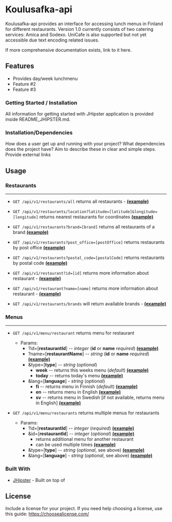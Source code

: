 # Koulusafka-api

Koulusafka-api provides an interface for accessing lunch menus in Finland for different restaurants. Version 1.0 currently consists of two catering services: Amica and Sodexo. UniCafe is also supported but not yet accessible due text encoding related issues.

If more comprehensive documentation exists, link to it here.

## Features

- Provides day/week lunchmenu
- Feature #2
- Feature #3

### Getting Started / Installation

All information for getting started with JHipster application is provided inside README_JHIPSTER.md.


### Installation/Dependencies

How does a user get up and running with your project? What dependencies does the project have? Aim to describe these in clear and simple steps. Provide external links

## Usage

### Restaurants
------------

* `GET /api/v1/restaurants/all` returns all restaurants - **[(example)](http://koulusafka.fi/api/v1/restaurants/all)**
* `GET /api/v1/restaurants/location?latitude=[latitude]&longitude=[longitude]` returns nearest restaurants for coordinates **[(example)](http://koulusafka.fi/api/v1/restaurants/location?latitude=60.17247&longitude=24.93790)** 
* `GET /api/v1/restaurants?brand=[brand]` returns all restaurants of a brand **[(example)](http://koulusafka.fi/api/v1/restaurants?brand=sodexo)**
* `GET /api/v1/restaurants?post_office=[postOffice]` returns restaurants by post office **[(example)](http://koulusafka.fi/api/v1/restaurants?post_office=espoo)** 
* `GET /api/v1/restaurants?postal_code=[postalCode]` returns restaurants by postal code **[(example)](http://koulusafka.fi/api/v1/restaurants?postal_code=02150)** 


* `GET /api/v1/restaurant?id=[id]` returns more information about restaurant - **[(example)](http://koulusafka.fi/api/v1/restaurant?id=1)**
* `GET /api/v1/restaurant?name=[name]` returns more information about restaurant - **[(example)](http://koulusafka.fi/api/v1/restaurant?name=aaltoyliopiston_kahvila)**


* `GET /api/v1/restaurants/brands` will return available brands - **[(example)](http://koulusafka.fi/api/v1/restaurants/brands)**

### Menus
------------
* `GET /api/v1/menu/restaurant` returns menu for restaurant
  * Params:
    * ?id=[**restaurantId**] -- _integer_ (__id__ or __name__ _required_) **[(example)](http://koulusafka.fi/api/v1/menu/restaurant?id=1)**
    * ?name=[**restaurantName**] -- _string_ (__id__ or __name__ _required_) **[(example)](http://koulusafka.fi/api/v1/menu/restaurant?name=aaltoyliopiston_kahvila)**
    * &type=[**type**] -- _string_ (_optional_)
      * __week__ -- returns this weeks menu (_default_) **[(example)](http://koulusafka.fi/api/v1/menu/restaurant?id=1&type=week)**
      * __today__ -- returns today's menu **[(example)](http://koulusafka.fi/api/v1/menu/restaurant?id=1&type=today)**
    * &lang=[**language**] - _string_ (_optional_)
      * __fi__ -- returns menu in Finnish (_default_) **[(example)](http://koulusafka.fi/api/v1/menu/restaurant?id=1&lang=fi)**
      * __en__ -- returns menu in English  **[(example)](http://koulusafka.fi/api/v1/menu/restaurant?id=1&lang=en)**
      * __sv__ -- returns menu in Swedish  [if not available, returns menu in English] **[(example)](http://koulusafka.fi/api/v1/menu/restaurant?id=1&lang=sv)**
      
* `GET /api/v1/menu/restaurants` returns multiple menus for restaurants
  * Params:
    * ?id=[**restaurantId**] -- _integer_ (_required_) **[(example)](http://koulusafka.fi/api/v1/menu/restaurants?id=1)**
    * &id=[**restaurantId**] -- _integer_ (_optional_) **[(example)](http://koulusafka.fi/api/v1/menu/restaurants?id=1&id=2)**
       * returns additional menu for another restaurant
       * can be used multiple times **[(example)](http://koulusafka.fi/api/v1/menu/restaurants?id=1&id=2&id=3)**
    * &type=[**type**] -- _string_ (_optional_, see above) **[(example)](http://koulusafka.fi/api/v1/menu/restaurants?id=1&id=2&type=today)**
    * &lang=[**language**] - _string_ (_optional_, see above) **[(example)](http://koulusafka.fi/api/v1/menu/restaurants?id=1&id=2&type=today&lang=en)**



### Built With

* [JHipster](https://github.com/jhipster) - Built on top of


## License

Include a license for your project. If you need help choosing a license, use this guide: https://choosealicense.com/




